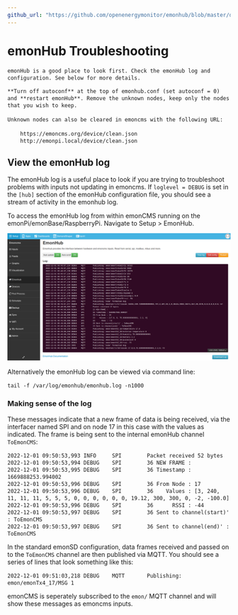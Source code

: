 ```yaml
---
github_url: "https://github.com/openenergymonitor/emonhub/blob/master/docs/troubleshooting.md"
---
```

# emonHub Troubleshooting

```{admonition} emonCMS inputs not updating?
emonHub is a good place to look first. Check the emonHub log and configuration. See below for more details.
```

```{admonition} Unknown nodes keep appearing?
**Turn off autoconf** at the top of emonhub.conf (set autoconf = 0) and **restart emonHub**. Remove the unknown nodes, keep only the nodes that you wish to keep.

Unknown nodes can also be cleared in emoncms with the following URL:

    https://emoncms.org/device/clean.json
    http://emonpi.local/device/clean.json    

``` 

## View the emonHub log

The emonHub log is a useful place to look if you are trying to troubleshoot problems with inputs not updating in emoncms. If `loglevel = DEBUG` is set in the `[hub]` section of the emonHub configuration file, you should see a stream of activity in the emonhub log.

To access the emonHub log from within emonCMS running on the emonPi/emonBase/RaspberryPi. Navigate to Setup > EmonHub.

![emonhublog.png](img/emonhublog.png)

Alternatively the emonHub log can be viewed via command line:

    tail -f /var/log/emonhub/emonhub.log -n1000
    
### Making sense of the log

These messages indicate that a new frame of data is being received, via the interfacer named SPI and on node 17 in this case with the values as indicated. The frame is being sent to the internal emonHub channel `ToEmonCMS`:

```
2022-12-01 09:50:53,993 INFO     SPI        Packet received 52 bytes
2022-12-01 09:50:53,994 DEBUG    SPI        36 NEW FRAME : 
2022-12-01 09:50:53,995 DEBUG    SPI        36 Timestamp : 1669888253.994002
2022-12-01 09:50:53,996 DEBUG    SPI        36 From Node : 17
2022-12-01 09:50:53,996 DEBUG    SPI        36    Values : [3, 240, 11, 11, 11, 5, 5, 5, 0, 0, 0, 0, 0, 0, 19.12, 300, 300, 0, -2, -100.0]
2022-12-01 09:50:53,996 DEBUG    SPI        36      RSSI : -44
2022-12-01 09:50:53,997 DEBUG    SPI        36 Sent to channel(start)' : ToEmonCMS
2022-12-01 09:50:53,997 DEBUG    SPI        36 Sent to channel(end)' : ToEmonCMS
```

In the standard emonSD configuration, data frames received and passed on to the `ToEmonCMS` channel are then published via MQTT. You should see a series of lines that look something like this:

    2022-12-01 09:51:03,218 DEBUG    MQTT       Publishing: emon/emonTx4_17/MSG 1

emonCMS is seperately subscribed to the `emon/` MQTT channel and will show these messages as emoncms inputs.
